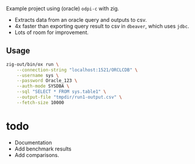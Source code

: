Example project using (oracle) `odpi-c` with zig.

- Extracts data from an oracle query and outputs to csv.
- 4x faster than exporting query result to csv in `dbeaver`, which uses `jdbc`.
- Lots of room for improvement.

## Usage

```sh
zig-out/bin/ox run \
    --connection-string "localhost:1521/ORCLCDB" \
    --username sys \
    --password Oracle_123 \
    --auth-mode SYSDBA \
    --sql "SELECT * FROM sys.table1" \
    --output-file "tmpdir/run1-output.csv" \
    --fetch-size 10000
```



# todo
- Documentation
- Add benchmark results
- Add comparisons.
